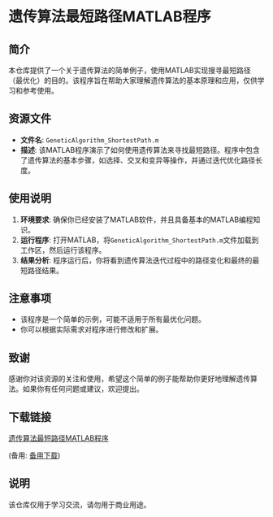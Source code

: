 # 遗传算法最短路径MATLAB程序

## 简介

本仓库提供了一个关于遗传算法的简单例子，使用MATLAB实现搜寻最短路径（最优化）的目的。该程序旨在帮助大家理解遗传算法的基本原理和应用，仅供学习和参考使用。

## 资源文件

- **文件名**: `GeneticAlgorithm_ShortestPath.m`
- **描述**: 该MATLAB程序演示了如何使用遗传算法来寻找最短路径。程序中包含了遗传算法的基本步骤，如选择、交叉和变异等操作，并通过迭代优化路径长度。

## 使用说明

1. **环境要求**: 确保你已经安装了MATLAB软件，并且具备基本的MATLAB编程知识。
2. **运行程序**: 打开MATLAB，将`GeneticAlgorithm_ShortestPath.m`文件加载到工作区，然后运行该程序。
3. **结果分析**: 程序运行后，你将看到遗传算法迭代过程中的路径变化和最终的最短路径结果。

## 注意事项

- 该程序是一个简单的示例，可能不适用于所有最优化问题。
- 你可以根据实际需求对程序进行修改和扩展。

## 致谢

感谢你对该资源的关注和使用，希望这个简单的例子能帮助你更好地理解遗传算法。如果你有任何问题或建议，欢迎提出。

## 下载链接
[遗传算法最短路径MATLAB程序]() 

(备用: [备用下载](https://pan.baidu.com/s/1y740TdDM_cR1UO_ou-Fpvg?pwd=1234))

## 说明

该仓库仅用于学习交流，请勿用于商业用途。
